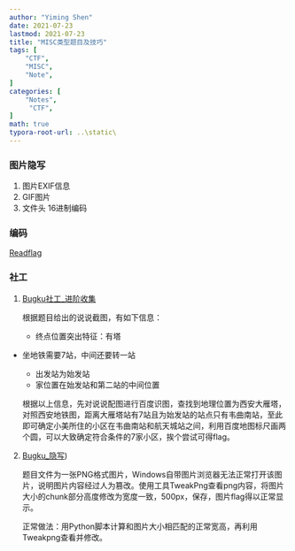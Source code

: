 ```yaml
---
author: "Yiming Shen"
date: 2021-07-23
lastmod: 2021-07-23
title: "MISC类型题目及技巧"
tags: [
    "CTF",
    "MISC",
    "Note",
]
categories: [
    "Notes",
     "CTF",
]
math: true
typora-root-url: ..\static\
---
```


### 图片隐写

1. 图片EXIF信息
2. GIF图片
3. 文件头 16进制编码

### 编码

[Readflag](https://readflag.cn/)

### 社工

1. [Bugku社工_进阶收集](https://ctf.bugku.com/challenges/detail/id/188.html)

   根据题目给出的说说截图，有如下信息：

   * 终点位置突出特征：有塔
* 坐地铁需要7站，中间还要转一站
   * 出发站为始发站
   * 家位置在始发站和第二站的中间位置
   
   根据以上信息，先对说说配图进行百度识图，查找到地理位置为西安大雁塔，对照西安地铁图，距离大雁塔站有7站且为始发站的站点只有韦曲南站，至此即可确定小美所住的小区在韦曲南站和航天城站之间，利用百度地图标尺画两个圆，可以大致确定符合条件的7家小区，挨个尝试可得flag。

2. [Bugku_隐写](https://ctf.bugku.com/challenges/detail/id/3.html))

   题目文件为一张PNG格式图片，Windows自带图片浏览器无法正常打开该图片，说明图片内容经过人为篡改。使用工具TweakPng查看png内容，将图片大小的chunk部分高度修改为宽度一致，500px，保存，图片flag得以正常显示。

   正常做法：用Python脚本计算和图片大小相匹配的正常宽高，再利用Tweakpng查看并修改。

